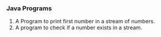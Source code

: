 ### Java Programs

1. A Program to print first number in a stream of numbers.
2. A program to check if a number exists in a stream. 